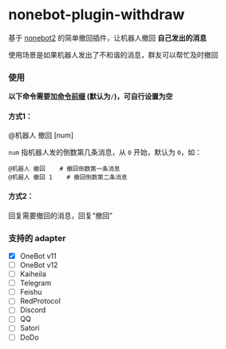 # nonebot-plugin-withdraw

基于 [nonebot2](https://github.com/nonebot/nonebot2) 的简单撤回插件，让机器人撤回 **自己发出的消息**

使用场景是如果机器人发出了不和谐的消息，群友可以帮忙及时撤回

### 使用

**以下命令需要加[命令前缀](https://v2.nonebot.dev/docs/api/config#Config-command_start) (默认为`/`)，可自行设置为空**

#### 方式1：

@机器人 撤回 [num]

`num` 指机器人发的倒数第几条消息，从 `0` 开始，默认为 `0`，如：

```
@机器人 撤回    # 撤回倒数第一条消息
@机器人 撤回 1    # 撤回倒数第二条消息
```

#### 方式2：

回复需要撤回的消息，回复“撤回”

### 支持的 adapter

- [x] OneBot v11
- [ ] OneBot v12
- [ ] Kaiheila
- [ ] Telegram
- [ ] Feishu
- [ ] RedProtocol
- [ ] Discord
- [ ] QQ
- [ ] Satori
- [ ] DoDo
